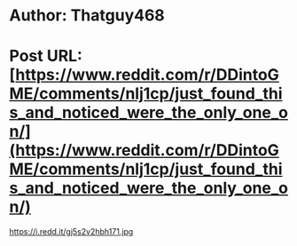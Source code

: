 # Author: Thatguy468
# Post URL: [https://www.reddit.com/r/DDintoGME/comments/nlj1cp/just_found_this_and_noticed_were_the_only_one_on/](https://www.reddit.com/r/DDintoGME/comments/nlj1cp/just_found_this_and_noticed_were_the_only_one_on/)


https://i.redd.it/gj5s2v2hbh171.jpg